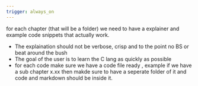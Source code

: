 ```yaml
---
trigger: always_on
---
```


for each chapter (that will be a folder) we need to have a explainer and example code snippets that actually work.

- The explaination should not be verbose, crisp and to the point no BS or beat around the bush
- The goal of the user is to learn the C lang as quickly as possible
- for each code make sure we have a code file ready , example if we have a sub chapter x.xx then makde sure to have a seperate folder of it and code and markdown should be inside it.

